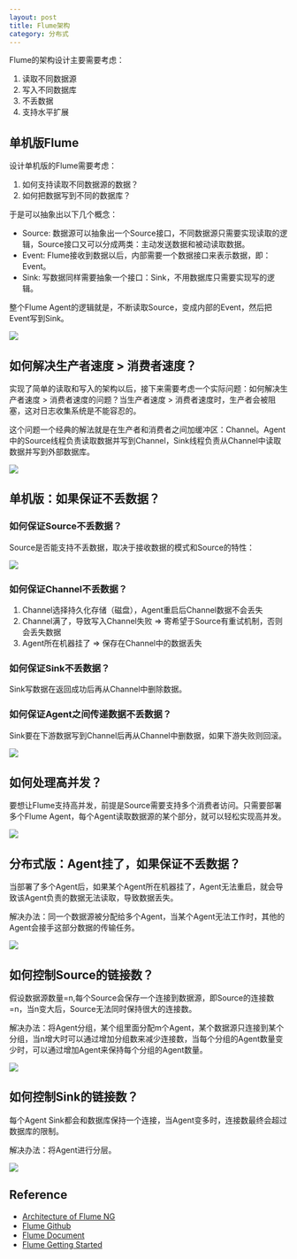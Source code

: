 ```yaml
---
layout: post
title: Flume架构
category: 分布式
---
```


Flume的架构设计主要需要考虑：
1. 读取不同数据源
2. 写入不同数据库
3. 不丢数据
4. 支持水平扩展

## 单机版Flume
设计单机版的Flume需要考虑：
 1. 如何支持读取不同数据源的数据？
 2. 如何把数据写到不同的数据库？

于是可以抽象出以下几个概念：
- Source: 数据源可以抽象出一个Source接口，不同数据源只需要实现读取的逻辑，Source接口又可以分成两类：主动发送数据和被动读取数据。
- Event: Flume接收到数据以后，内部需要一个数据接口来表示数据，即：Event。
- Sink: 写数据同样需要抽象一个接口：Sink，不用数据库只需要实现写的逻辑。

整个Flume Agent的逻辑就是，不断读取Source，变成内部的Event，然后把Event写到Sink。

![](/images/flume/flume1.png)

## 如何解决生产者速度 > 消费者速度？
实现了简单的读取和写入的架构以后，接下来需要考虑一个实际问题：如何解决生产者速度 > 消费者速度的问题？当生产者速度 > 消费者速度时，生产者会被阻塞，这对日志收集系统是不能容忍的。

这个问题一个经典的解法就是在生产者和消费者之间加缓冲区：Channel。Agent中的Source线程负责读取数据并写到Channel，Sink线程负责从Channel中读取数据并写到外部数据库。

![](/images/flume/flume2.png)

## 单机版：如果保证不丢数据？

### 如何保证Source不丢数据？
Source是否能支持不丢数据，取决于接收数据的模式和Source的特性：

![](/images/flume/source.png)

### 如何保证Channel不丢数据？
1. Channel选择持久化存储（磁盘），Agent重启后Channel数据不会丢失
2. Channel满了，导致写入Channel失败 => 寄希望于Source有重试机制，否则会丢失数据
3. Agent所在机器挂了 => 保存在Channel中的数据丢失

### 如何保证Sink不丢数据？
Sink写数据在返回成功后再从Channel中删除数据。

### 如何保证Agent之间传递数据不丢数据？
Sink要在下游数据写到Channel后再从Channel中删数据，如果下游失败则回滚。

![](/images/flume/flume_transaction.png)

## 如何处理高并发？
要想让Flume支持高并发，前提是Source需要支持多个消费者访问。只需要部署多个Flume Agent，每个Agent读取数据源的某个部分，就可以轻松实现高并发。

![](/images/flume/flume3.png)

## 分布式版：Agent挂了，如果保证不丢数据？
当部署了多个Agent后，如果某个Agent所在机器挂了，Agent无法重启，就会导致该Agent负责的数据无法读取，导致数据丢失。

解决办法：同一个数据源被分配给多个Agent，当某个Agent无法工作时，其他的Agent会接手这部分数据的传输任务。

![](/images/flume/flume4.png)

## 如何控制Source的链接数？
假设数据源数量=n,每个Source会保存一个连接到数据源，即Source的连接数=n，当n变大后，Source无法同时保持很大的连接数。

解决办法：将Agent分组，某个组里面分配m个Agent，某个数据源只连接到某个分组，当n增大时可以通过增加分组数来减少连接数，当每个分组的Agent数量变少时，可以通过增加Agent来保持每个分组的Agent数量。

![](/images/flume/flume5.png)

## 如何控制Sink的链接数？
每个Agent Sink都会和数据库保持一个连接，当Agent变多时，连接数最终会超过数据库的限制。

解决办法：将Agent进行分层。

![](/images/flume/flume6.png)

## Reference
- [Architecture of Flume NG](https://blogs.apache.org/flume/entry/flume_ng_architecture)
- [Flume Github](https://github.com/apache/flume)
- [Flume Document](https://cwiki.apache.org/confluence/display/FLUME/Home;jsessionid=E7F7666DFE67BDEF020D03A64A845F62)
- [Flume Getting Started](https://cwiki.apache.org/confluence/display/FLUME/Getting+Started)
